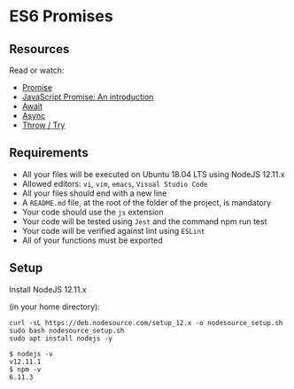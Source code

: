 # ES6 Promises

## Resources

Read or watch:

  *  [Promise](https://developer.mozilla.org/en-US/docs/Web/JavaScript/Guide/Using_promises)
  *  [JavaScript Promise: An introduction](https://web.dev/promises/)
  *  [Await](https://developer.mozilla.org/en-US/docs/Web/JavaScript/Reference/Operators/await)
  *  [Async](https://developer.mozilla.org/en-US/docs/Web/JavaScript/Reference/Statements/async_function)
  *  [Throw / Try](https://developer.mozilla.org/en-US/docs/Web/JavaScript/Reference/Statements/throw)


## Requirements

  *  All your files will be executed on Ubuntu 18.04 LTS using NodeJS 12.11.x
  *  Allowed editors: ``vi``, `vim`, `emacs`, `Visual Studio Code`
  *  All your files should end with a new line
  *  A `README.md` file, at the root of the folder of the project, is mandatory
  *  Your code should use the `js` extension
  *  Your code will be tested using `Jest` and the command npm run test
  *  Your code will be verified against lint using `ESLint`
  *  All of your functions must be exported

## Setup
Install NodeJS 12.11.x

(in your home directory):

```
curl -sL https://deb.nodesource.com/setup_12.x -o nodesource_setup.sh
sudo bash nodesource_setup.sh
sudo apt install nodejs -y
```

```
$ nodejs -v
v12.11.1
$ npm -v
6.11.3
```

